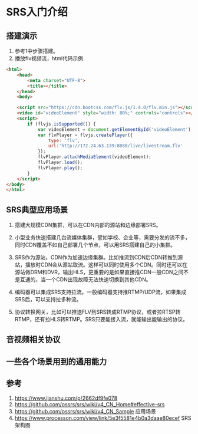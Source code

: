 SRS入门介绍
=================


## 搭建演示
1. 参考1中步骤搭建。
2. 播放flv视频流，html代码示例
```html
<html>
	<head>
		<meta charset="UTF-8">
		<title></title>
	</head>
	<body>

	<script src="https://cdn.bootcss.com/flv.js/1.4.0/flv.min.js"></script>
	<video id="videoElement" style="width: 80%;" controls="controls"></video>
	<script>
	    if (flvjs.isSupported()) {
	        var videoElement = document.getElementById('videoElement');
	        var flvPlayer = flvjs.createPlayer({
	            type: 'flv',
				url:'http://172.24.63.139:8080/live/livestream.flv'
	        });
	        flvPlayer.attachMediaElement(videoElement);
	        flvPlayer.load();
	        flvPlayer.play();
	    }
	</script>
</body>
</html>
```



## SRS典型应用场景

1. 搭建大规模CDN集群，可以在CDN内部的源站和边缘部署SRS。

2. 小型业务快速搭建几台流媒体集群，譬如学校、企业等，需要分发的流不多，同时CDN覆盖不如自己部署几个节点，可以用SRS搭建自己的小集群。

3. SRS作为源站，CDN作为加速边缘集群。比如推流到CDN后CDN转推到源站，播放时CDN会从源站取流。这样可以同时使用多个CDN。同时还可以在源站做DRM和DVR，输出HLS，更重要的是如果直接推CDN一般CDN之间不是互通的，当一个CDN出现故障无法快速切换到其他CDN。

4. 编码器可以集成SRS支持拉流。一般编码器支持推RTMP/UDP流，如果集成SRS后，可以支持拉多种流。

5. 协议转换网关，比如可以推送FLV到SRS转成RTMP协议，或者拉RTSP转RTMP，还有拉HLS转RTMP。SRS只要能接入流，就能输出能输出的协议。

   



## 音视频相关协议







## 一些各个场景用到的通用能力







## 参考
1. https://www.jianshu.com/p/2662df9fe078
2. https://github.com/ossrs/srs/wiki/v4_CN_Home#effective-srs
3. https://github.com/ossrs/srs/wiki/v4_CN_Sample  应用场景
4. https://www.processon.com/view/link/5e3f5581e4b0a3daae80ecef SRS架构图